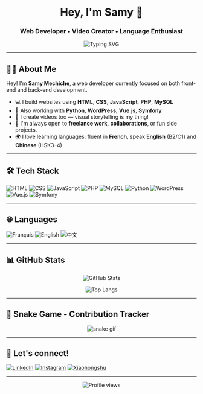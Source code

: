 <h1 align="center">Hey, I'm Samy 👋</h1>
<h3 align="center">Web Developer • Video Creator • Language Enthusiast</h3>

<p align="center">
  <img src="https://readme-typing-svg.demolab.com?font=Fira+Code&pause=1000&center=true&vCenter=true&width=435&lines=Passionate+Full-Stack+Web+Dev;Creative+Video+Editor;Always+Learning+%26+Building+Cool+Stuff" alt="Typing SVG" />
</p>

---

## 👨‍💻 About Me

Hey! I'm **Samy Mechiche**, a web developer currently focused on both front-end and back-end development.

- 💻 I build websites using **HTML**, **CSS**, **JavaScript**, **PHP**, **MySQL**
- 🔧 Also working with **Python**, **WordPress**, **Vue.js**, **Symfony**
- 📸 I create videos too — visual storytelling is my thing!
- 🧠 I'm always open to **freelance work**, **collaborations**, or fun side projects.
- 🌍 I love learning languages: fluent in **French**, speak **English** (B2/C1) and **Chinese** (HSK3–4)

---

## 🛠 Tech Stack

![HTML](https://img.shields.io/badge/HTML-E34F26?style=for-the-badge&logo=html5&logoColor=white)
![CSS](https://img.shields.io/badge/CSS-1572B6?style=for-the-badge&logo=css3&logoColor=white)
![JavaScript](https://img.shields.io/badge/JavaScript-F7DF1E?style=for-the-badge&logo=javascript&logoColor=black)
![PHP](https://img.shields.io/badge/PHP-777BB4?style=for-the-badge&logo=php&logoColor=white)
![MySQL](https://img.shields.io/badge/MySQL-005C84?style=for-the-badge&logo=mysql&logoColor=white)
![Python](https://img.shields.io/badge/Python-3776AB?style=for-the-badge&logo=python&logoColor=white)
![WordPress](https://img.shields.io/badge/WordPress-21759B?style=for-the-badge&logo=wordpress&logoColor=white)
![Vue.js](https://img.shields.io/badge/Vue.js-35495E?style=for-the-badge&logo=vue.js&logoColor=4FC08D)
![Symfony](https://img.shields.io/badge/Symfony-000000?style=for-the-badge&logo=symfony&logoColor=white)

---

## 🌐 Languages

![Français](https://img.shields.io/badge/Français-native-blue?style=for-the-badge&logo=github)
![English](https://img.shields.io/badge/English-B2--C1-blue?style=for-the-badge&logo=github)
![中文](https://img.shields.io/badge/中文-HSK3--4-red?style=for-the-badge&logo=github)

---

## 📊 GitHub Stats

<p align="center">
  <img src="https://github-readme-stats.vercel.app/api?username=SamyMechiche&show_icons=true&theme=tokyonight" alt="GitHub Stats" />
</p>

<p align="center">
  <img src="https://github-readme-stats.vercel.app/api/top-langs/?username=SamyMechiche&layout=compact&theme=tokyonight&langs_count=6" alt="Top Langs" />
</p>

---

## 🐍 Snake Game - Contribution Tracker

<p align="center">
  <img src="https://raw.githubusercontent.com/SamyMechiche/SamyMechiche/output/github-contribution-grid-snake.svg" alt="snake gif" />
</p>


---

## 📱 Let's connect!

[![LinkedIn](https://img.shields.io/badge/LinkedIn-0077B5?style=flat&logo=linkedin&logoColor=white)](https://www.linkedin.com/in/samy-mechiche-3918a51ab)
[![Instagram](https://img.shields.io/badge/Instagram-E4405F?style=flat&logo=instagram&logoColor=white)](https://www.instagram.com/samy_vmch/)
[![Xiaohongshu](https://img.shields.io/badge/Xiaohongshu-DC143C?style=flat&logo=redbubble&logoColor=white)](https://www.xiaohongshu.com/user/profile/26542617444)

---

<p align="center">
  <img src="https://komarev.com/ghpvc/?username=SamyMechiche&label=Profile%20views&color=0e75b6&style=flat" alt="Profile views" />
</p>

